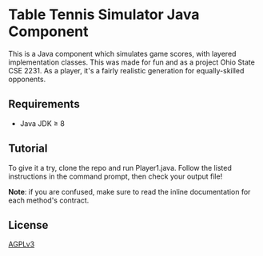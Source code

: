 # Table Tennis Simulator Java Component
This is a Java component which simulates game scores, with layered implementation classes. This was made for fun and as a project Ohio State CSE 2231. As a player, it's a fairly realistic generation for equally-skilled opponents.

## Requirements
* Java JDK ≥ 8

## Tutorial
To give it a try, clone the repo and run Player1.java. Follow the listed instructions in the command prompt, then check your output file!

**Note**: if you are confused, make sure to read the inline documentation for each method's contract.

## License
[AGPLv3](LICENSE)
